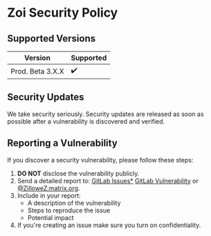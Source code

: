 # Zoi Security Policy

## Supported Versions

| Version          | Supported |
| ---------------- | --------- |
| Prod. Beta 3.X.X | ✔️        |

## Security Updates

We take security seriously. Security updates are released as soon as possible after a vulnerability is discovered and verified.

## Reporting a Vulnerability

If you discover a security vulnerability, please follow these steps:

1. **DO NOT** disclose the vulnerability publicly.
2. Send a detailed report to: [GitLab Issues\*](https://gitlab.com/Zillowe/Zillwen/Zusty/Zoi/-/issues/new) [GitLab Vulnerability](https://gitlab.com/Zillowe/Zillwen/Zusty/Zoi/-/security/vulnerabilities/new) or [@ZilloweZ:matrix.org](https://matrix.to/#/@ZilloweZ:matrix.org).
3. Include in your report:
   - A description of the vulnerability
   - Steps to reproduce the issue
   - Potential impact
4. If you're creating an issue make sure you turn on confidentiality.
